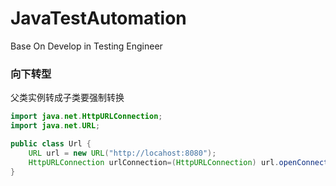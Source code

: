# JavaTestAutomation
Base On Develop in Testing Engineer


### 向下转型
父类实例转成子类要强制转换

```java
import java.net.HttpURLConnection;
import java.net.URL;

public class Url {
    URL url = new URL("http://locahost:8080");
    HttpURLConnection urlConnection=(HttpURLConnection) url.openConnection();
}
```
